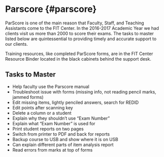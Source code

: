 # Parscore {#parscore}
ParScore is one of the main reason that Faculty, Staff, and Teaching Assistants come to the FIT Center. In the 2016-2017 Academic Year we had clients visit us more than 2000 to score their exams. The tasks to master listed below are quintessential to providing timely and accurate support to our clients.

Training resources, like completed ParScore forms, are in the FIT Center Resource Binder located in the black cabinets behind the support desk.

## Tasks to Master
* Help faculty use the Parscore manual
* Troubleshoot issue with forms (missing info, not reading pencil marks, jammed forms)
* Edit missing items, lightly penciled answers, search for REDID
* Edit points after scanning key
* Delete a column or a student
* Explain why they shouldn’t use “Exam Number”
* Explain what “Exam Number” is used for
* Print student reports on two pages
* Switch from printer to PDF and back for reports
* Backup course to USB and show where it is on USB
* Can explain different parts of item analysis report
* Read errors from marks at top of forms